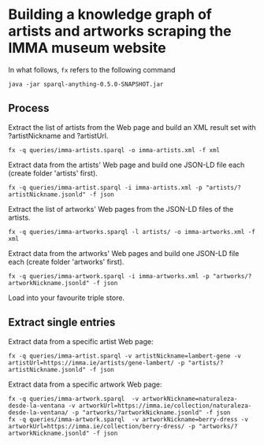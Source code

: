 # Building a knowledge graph of artists and artworks scraping the IMMA museum website

In what follows, `fx` refers to the following command
```
java -jar sparql-anything-0.5.0-SNAPSHOT.jar  
```

## Process
Extract the list of artists from the Web page and build an XML result set with ?artistNickname and ?artistUrl.
```
fx -q queries/imma-artists.sparql -o imma-artists.xml -f xml
```

Extract data from the artists' Web page and build one JSON-LD file each (create folder 'artists' first).
```
fx -q queries/imma-artist.sparql -i imma-artists.xml -p "artists/?artistNickname.jsonld" -f json
```
Extract the list of artworks' Web pages from the JSON-LD files of the artists.
```
fx -q queries/imma-artworks.sparql -l artists/ -o imma-artworks.xml -f xml
```
Extract data from the artworks' Web pages and build one JSON-LD file each (create folder 'artworks' first).
```
fx -q queries/imma-artwork.sparql -i imma-artworks.xml -p "artworks/?artworkNickname.jsonld" -f json
```
Load into your favourite triple store.

## Extract single entries

Extract data from a specific artist Web page:
```
fx -q queries/imma-artist.sparql -v artistNickname=lambert-gene -v artistUrl=https://imma.ie/artists/gene-lambert/ -p "artists/?artistNickname.jsonld" -f json
```
Extract data from a specific artwork Web page:
```
fx -q queries/imma-artwork.sparql  -v artworkNickname=naturaleza-desde-la-ventana -v artworkUrl=https://imma.ie/collection/naturaleza-desde-la-ventana/ -p "artworks/?artworkNickname.jsonld" -f json
fx -q queries/imma-artwork.sparql  -v artworkNickname=berry-dress -v artworkUrl=https://imma.ie/collection/berry-dress/ -p "artworks/?artworkNickname.jsonld" -f json
```
